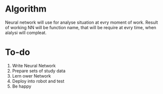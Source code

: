 # Algorithm

Neural network will use for analyse situation at evry moment of work. 
Result of working NN will be function name, that will be require at evry time, when alalysi will compleat.

# To-do

1. Write Neural Network
2. Prepare sets of study data
3. Lern ower Network
4. Deploy into robot and test
5. Be happy
